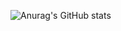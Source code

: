 ![Anurag's GitHub stats](https://github-readme-stats.vercel.app/api?username=Fxmles&show_icons=true&theme=onedark)
